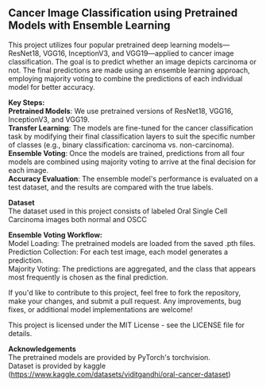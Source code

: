 ## Cancer Image Classification using Pretrained Models with Ensemble Learning

This project utilizes four popular pretrained deep learning models—ResNet18, VGG16, InceptionV3, and VGG19—applied to cancer image classification. The goal is to predict whether an image depicts carcinoma or not. The final predictions are made using an ensemble learning approach, employing majority voting to combine the predictions of each individual model for better accuracy.

**Key Steps:**  
**Pretrained Models**: We use pretrained versions of ResNet18, VGG16, InceptionV3, and VGG19.  
**Transfer Learning**: The models are fine-tuned for the cancer classification task by modifying their final classification layers to suit the specific number of classes (e.g., binary classification: carcinoma vs. non-carcinoma).  
**Ensemble Voting**: Once the models are trained, predictions from all four models are combined using majority voting to arrive at the final decision for each image.  
**Accuracy Evaluation**: The ensemble model's performance is evaluated on a test dataset, and the results are compared with the true labels.  

**Dataset**  
The dataset used in this project consists of labeled Oral Single Cell Carcinoma images both normal and OSCC

**Ensemble Voting Workflow:**  
Model Loading: The pretrained models are loaded from the saved .pth files.  
Prediction Collection: For each test image, each model generates a prediction.  
Majority Voting: The predictions are aggregated, and the class that appears most frequently is chosen as the final prediction.  

If you'd like to contribute to this project, feel free to fork the repository, make your changes, and submit a pull request. Any improvements, bug fixes, or additional model implementations are welcome!

This project is licensed under the MIT License - see the LICENSE file for details.

**Acknowledgements**  
The pretrained models are provided by PyTorch's torchvision.  
Dataset is provided by kaggle (https://www.kaggle.com/datasets/viditgandhi/oral-cancer-dataset)

